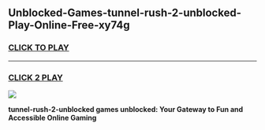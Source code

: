 
## Unblocked-Games-tunnel-rush-2-unblocked-Play-Online-Free-xy74g
<h3>
<a href="https://premium76.site?title=tunnel-rush-2-unblocked&ref=26A">CLICK TO PLAY</a></h3>
<hr>

<h3>
<a href="https://premium76.site?title=tunnel-rush-2-unblocked&ref=26A">CLICK 2 PLAY</a>
  
</h3>

<a href="https://premium76.site?title=tunnel-rush-2-unblocked&ref=26A"><img src="https://clearcache.store/games.png"></a>


**tunnel-rush-2-unblocked games unblocked: Your Gateway to Fun and Accessible Online Gaming**
